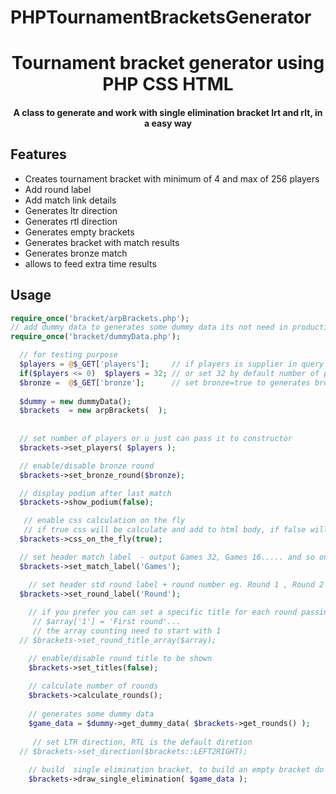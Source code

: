 # PHPTournamentBracketsGenerator

<h1 align="center">
Tournament bracket generator using PHP CSS HTML
</h1>

<h4 align="center">A class to generate and work with single elimination bracket lrt and rlt, in a easy way</h4>

## Features

- Creates  tournament bracket with minimum of 4 and max of 256 players
- Add round label
- Add match link details
- Generates ltr direction
- Generates rtl direction
- Generates empty brackets
- Generates bracket with match results
- Generates bronze match
- allows to feed extra time results 

##  Usage

```php
require_once('bracket/arpBrackets.php'); 
// add dummy data to generates some dummy data its not need in productive system
require_once('bracket/dummyData.php');  

  // for testing purpose
  $players = @$_GET['players'];     // if players is supplier in query string, we use it 
  if($players <= 0)  $players = 32; // or set 32 by default number of players
  $bronze =  @$_GET['bronze'];      // set bronze=true to generates bronze round            
  
  $dummy = new dummyData();  
  $brackets  = new arpBrackets(  );  
  
  
  // set number of players or u just can pass it to constructor
  $brackets->set_players( $players ); 

  // enable/disable bronze round
  $brackets->set_bronze_round($bronze); 

  // display podium after last match
  $brackets->show_podium(false);

   // enable css calculation on the fly
   // if true css will be calculate and add to html body, if false will be need to add css on your own
  $brackets->css_on_the_fly(true);

  // set header match label  - output Games 32, Games 16..... and so on
  $brackets->set_match_label('Games'); 

    // set header std round label + round number eg. Round 1 , Round 2 and so on    
  $brackets->set_round_label('Round'); 
    
    // if you prefer you can set a specific title for each round passing it to array
     // $array['1'] = 'First round'...
     // the array counting need to start with 1
  // $brackets->set_round_title_array($array);

    // enable/disable round title to be shown
    $brackets->set_titles(false); 
  
    // calculate number of rounds
    $brackets->calculate_rounds();
    
    // generates some dummy data
    $game_data = $dummy->get_dummy_data( $brackets->get_rounds() );
    
     // set LTR direction, RTL is the default diretion
  // $brackets->set_direction($brackets::LEFT2RIGHT);
  
    // build  single elimination bracket, to build an empty bracket do not pass $game_data array
    $brackets->draw_single_elimination( $game_data );  
    
    
